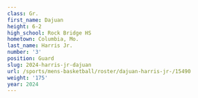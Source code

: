 ```yaml
---
class: Gr.
first_name: Dajuan
height: 6-2
high_school: Rock Bridge HS
hometown: Columbia, Mo.
last_name: Harris Jr.
number: '3'
position: Guard
slug: 2024-harris-jr-dajuan
url: /sports/mens-basketball/roster/dajuan-harris-jr-/15490
weight: '175'
year: 2024
---
```

